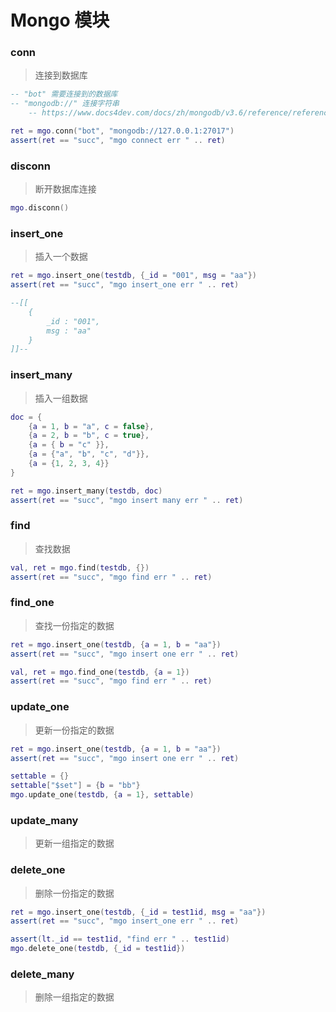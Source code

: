 # Mongo 模块


### conn
> 连接到数据库
```lua
-- "bot" 需要连接到的数据库
-- "mongodb://" 连接字符串
    -- https://www.docs4dev.com/docs/zh/mongodb/v3.6/reference/reference-connection-string.html#connections-connection-examples

ret = mgo.conn("bot", "mongodb://127.0.0.1:27017")
assert(ret == "succ", "mgo connect err " .. ret)
```

### disconn
> 断开数据库连接

```lua
mgo.disconn()
```

### insert_one
> 插入一个数据

```lua
ret = mgo.insert_one(testdb, {_id = "001", msg = "aa"})
assert(ret == "succ", "mgo insert_one err " .. ret)

--[[
    {
        _id : "001",
        msg : "aa"
    }
]]--
```

### insert_many
> 插入一组数据

```lua
doc = {
    {a = 1, b = "a", c = false},
    {a = 2, b = "b", c = true},
    {a = { b = "c" }},
    {a = {"a", "b", "c", "d"}},
    {a = {1, 2, 3, 4}}
}

ret = mgo.insert_many(testdb, doc)
assert(ret == "succ", "mgo insert many err " .. ret)
```

### find
> 查找数据

```lua
val, ret = mgo.find(testdb, {})
assert(ret == "succ", "mgo find err " .. ret)
```

### find_one
> 查找一份指定的数据

```lua
ret = mgo.insert_one(testdb, {a = 1, b = "aa"})
assert(ret == "succ", "mgo insert one err " .. ret)

val, ret = mgo.find_one(testdb, {a = 1})
assert(ret == "succ", "mgo find err " .. ret)
```

### update_one
> 更新一份指定的数据

```lua
ret = mgo.insert_one(testdb, {a = 1, b = "aa"})
assert(ret == "succ", "mgo insert one err " .. ret)

settable = {}
settable["$set"] = {b = "bb"}
mgo.update_one(testdb, {a = 1}, settable)
```

### update_many
> 更新一组指定的数据

### delete_one
> 删除一份指定的数据

```lua
ret = mgo.insert_one(testdb, {_id = test1id, msg = "aa"})
assert(ret == "succ", "mgo insert_one err " .. ret)

assert(lt._id == test1id, "find err " .. test1id)
mgo.delete_one(testdb, {_id = test1id})
```

### delete_many
> 删除一组指定的数据